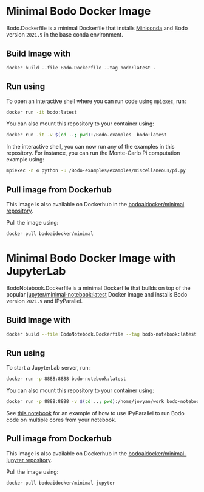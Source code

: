 # Minimal Bodo Docker Image

Bodo.Dockerfile is a minimal Dockerfile that installs [Miniconda](https://docs.conda.io/en/latest/miniconda.html) and Bodo version ``2021.9`` in the base conda environment.

## Build Image with

```
docker build --file Bodo.Dockerfile --tag bodo:latest .
```

## Run using

To open an interactive shell where you can run code using ``mpiexec``, run:

```bash
docker run -it bodo:latest
```

You can also mount this repository to your container using:

```bash
docker run -it -v $(cd ..; pwd):/Bodo-examples  bodo:latest
```
In the interactive shell, you can now run any of the examples in this repository.
For instance, you can run the Monte-Carlo Pi computation example using:

```bash
mpiexec -n 4 python -u /Bodo-examples/examples/miscellaneous/pi.py
```

## Pull image from Dockerhub

This image is also available on Dockerhub in the [bodoaidocker/minimal repository](https://hub.docker.com/r/bodoaidocker/minimal).

Pull the image using:
```bash
docker pull bodoaidocker/minimal
```

# Minimal Bodo Docker Image with JupyterLab

BodoNotebook.Dockerfile is a minimal Dockerfile that builds on top of the popular [jupyter/minimal-notebook:latest](https://hub.docker.com/r/jupyter/minimal-notebook/) Docker image and installs Bodo version ``2021.9`` and IPyParallel.

## Build Image with

```bash
docker build --file BodoNotebook.Dockerfile --tag bodo-notebook:latest .
```

## Run using

To start a JupyterLab server, run:

```bash
docker run -p 8888:8888 bodo-notebook:latest
```

You can also mount this repository to your container using:

```bash
docker run -p 8888:8888 -v $(cd ..; pwd):/home/jovyan/work bodo-notebook:latest
```

See [this notebook](../Bodo+IPyParallel-Starter-Code.ipynb) for an example of how to use IPyParallel to run Bodo code on multiple cores from your notebook.


## Pull image from Dockerhub

This image is also available on Dockerhub in the [bodoaidocker/minimal-jupyter repository](https://hub.docker.com/r/bodoaidocker/minimal-jupyter).

Pull the image using:
```bash
docker pull bodoaidocker/minimal-jupyter
```
